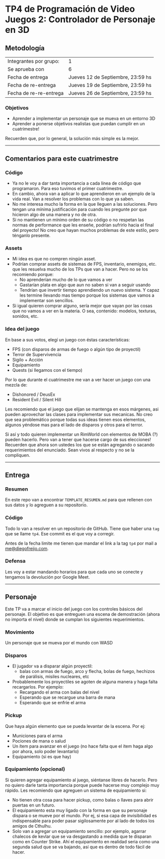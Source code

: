 # TP4 de Programación de Video Juegos 2: Controlador de Personaje en 3D

## Metodología

|                        |                                   |
| ---------------------- | --------------------------------- |
| Integrantes por grupo: | 1                                 |
| Se aprueba con         | 6                                 |
| Fecha de entrega       | Jueves 12 de Septiembre, 23:59 hs |
| Fecha de re-entrega    | Jueves 19 de Septiembre, 23:59 hs |
| Fecha de re-re-entrega    | Jueves 26 de Septiembre, 23:59 hs |


### Objetivos

- Aprender a implementar un personaje que se mueva en un entorno 3D
- Aprender a ponerse objetivos realistas que puedan cumplir en un cuatrimestre!

Recuerden que, por lo general, la solución más simple es la mejor.

---

## Comentarios para este cuatrimestre

### Código

- Ya no le voy a dar tanta importancia a cada línea de código que programaron. Para eso tuvimos el primer cuatrimestre.
- En cambio, ahora van a aplicar lo que aprendieron en un ejemplo de la vida real. Van a resolver los problemas con lo que ya saben.
- No me interesa mucho la forma en la que lleguen a las soluciones. Pero tengan una mínima justificación para cuando les pregunte por que hicieron algo de una manera y no de otra.
- Si no mantienen un mínimo orden de su código o no respetan las normas de performance que les enseñe, podrían sufrirlo hacia el final del proyecto! No creo que hayan muchos problemas de este estilo, pero ténganlo presente.

### Assets

- Mi idea es que no compren ningún asset.
- Podrían comprar assets de sistemas de FPS, inventario, enemigos, etc. que les resuelva mucho de los TPs que van a hacer. Pero no se los recomiendo porque:
	- No aprenderían mucho de lo que vamos a ver
	- Gastarían plata en algo que aun no saben si van a seguir usando
	- Tendrían que invertir tiempo aprendiendo un nuevo sistema. Y capaz les termine llevando mas tiempo porque los sistemas que vamos a implementar son sencillos.
- Si igual quieren comprar alguno, sería mejor que vayan por las cosas que no vamos a ver en la materia. O sea, contenido: modelos, texturas, sonidos, etc.

### Idea del juego

En base a sus votos, elegí un juego con éstas características:

- FPS (con disparos de armas de fuego o algún tipo de proyectil)
- Terror de Supervivencia
- Sigilo + Acción
- Equipamiento
- Quests (si llegamos con el tiempo)

Por lo que durante el cuatrimestre me van a ver hacer un juego con una mezcla de:

- Dishonored / DeusEx
- Resident Evil / Silent Hill

Les recomiendo que el juego que elijan se mantenga en esos márgenes, asi pueden aprovechar las clases para implementar sus mecanicas. No creo que sea problemático porque todas sus ideas tienen esos elementos, algunos yéndose mas para el lado de disparos y otros para el terror.

Si así y todo quieren implementar un RimWorld con elementos de MOBA (?) pueden hacerlo. Pero van a tener que hacerse cargo de sus elecciones! Recuerden que ahora son ustedes los que se están agregando o sacando requerimientos del enunciado. Sean vivos al respecto y no se la compliquen.

----

## Entrega

### Resumen

En este repo van a encontrar `TEMPLATE_RESUMEN.md` para que rellenen con sus datos y lo agreguen a su repositorio.

### Código

Todo lo van a resolver en un repositorio de GitHub. Tiene que haber una `tag` que se llame `tp4`. Ese commit es el que voy a corregir.

Antes de la fecha limite me tienen que mandar el link a la tag `tp4` por mail a <me@diegofreijo.com>.
 
### Defensa

Les voy a estar mandando horarios para que cada uno se conecte y tengamos la devolución por Google Meet.

----

## Personaje

Este TP va a marcar el inicio del juego con los controles básicos del personaje. El objetivo es que entreguen una escena de demostración (ahora no importa el nivel) donde se cumplan los siguientes requerimientos.

### Movimiento

Un personaje que se mueva por el mundo con WASD

### Disparos

- El jugador va a disparar algún proyectil:
	- balas con armas de fuego, arco y flecha, bolas de fuego, hechizos de parálisis, misiles nucleares, etc
- Probablemente los proyectiles se agoten de alguna manera y haga falta recargarlos. Por ejemplo:
	- Recargando el arma con balas del nivel
	- Esperando que se recargue una barra de mana
	- Esperando que se enfríe el arma

### Pickup

Que haya algún elemento que se pueda levantar de la escena. Por ej:
- Municiones para el arma
- Pociones de mana o salud
- Un ítem para avanzar en el juego (no hace falta que el ítem haga algo por ahora, solo poder levantarlo)
- Equipamiento (si es que hay)

### Equipamiento (opcional)

Si quieren agregar equipamiento al juego, siéntanse libres de hacerlo. Pero no quiero darle tanta importancia porque puede hacerse muy complejo muy rápido. Les recomiendo que agreguen un sistema de equipamiento si:

- No tienen otra cosa para hacer pickup, como balas o llaves para abrir puertas en un futuro.
- El equipamiento esta muy ligado con la forma en que su personaje dispara o se mueve por el mundo. Por ej, si esa capa de invisibilidad es indispensable para poder pasar sigilosamente por al lado de todos los amigos de Cthulhu.
- Solo van a agregar un equipamiento sencillo: por ejemplo, agarrar chalecos de kevlar que se va desgastando a medida que te disparan como en Counter Strike. Ahí el equipamiento en realidad seria como una segunda salud que se va bajando, así que es dentro de todo fácil de hacer.


